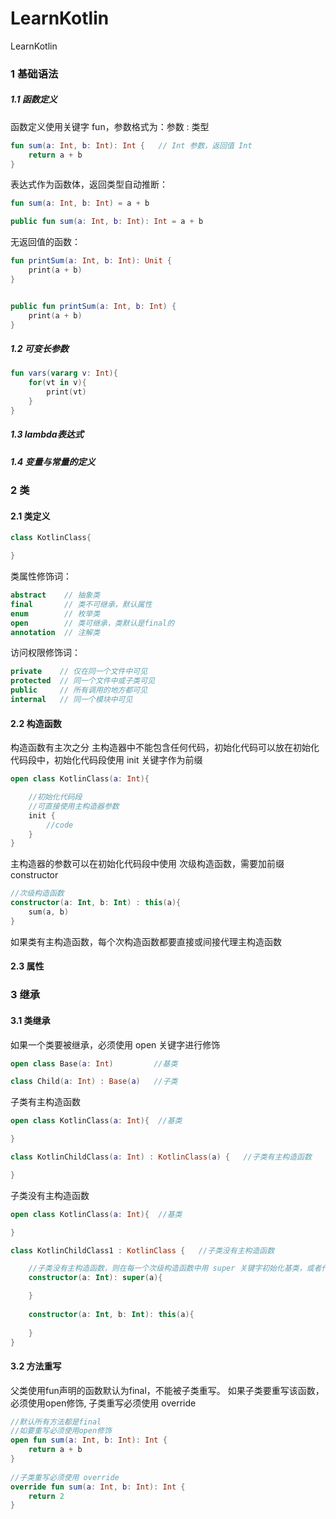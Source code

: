# LearnKotlin
LearnKotlin

### 1 基础语法

##### 1.1 函数定义
函数定义使用关键字 fun，参数格式为：参数 : 类型
```kotlin
fun sum(a: Int, b: Int): Int {   // Int 参数，返回值 Int
    return a + b
}
```
表达式作为函数体，返回类型自动推断：

```kotlin
fun sum(a: Int, b: Int) = a + b

public fun sum(a: Int, b: Int): Int = a + b
```
无返回值的函数：
```kotlin
fun printSum(a: Int, b: Int): Unit { 
    print(a + b)
}


public fun printSum(a: Int, b: Int) { 
    print(a + b)
}
```

##### 1.2 可变长参数
```kotlin
fun vars(vararg v: Int){
    for(vt in v){
        print(vt)
    }
}
```

##### 1.3 lambda表达式


##### 1.4 变量与常量的定义

### 2 类
#### 2.1 类定义
```kotlin
class KotlinClass{

}
```
类属性修饰词：
```kotlin
abstract    // 抽象类  
final       // 类不可继承，默认属性
enum        // 枚举类
open        // 类可继承，类默认是final的
annotation  // 注解类
```

访问权限修饰词：
```kotlin
private    // 仅在同一个文件中可见
protected  // 同一个文件中或子类可见
public     // 所有调用的地方都可见
internal   // 同一个模块中可见
```

#### 2.2 构造函数
构造函数有主次之分
主构造器中不能包含任何代码，初始化代码可以放在初始化代码段中，初始化代码段使用 init 关键字作为前缀
```kotlin
open class KotlinClass(a: Int){

    //初始化代码段
    //可直接使用主构造器参数
    init {
        //code
    }
}
```
主构造器的参数可以在初始化代码段中使用
次级构造函数，需要加前缀constructor

```kotlin
//次级构造函数
constructor(a: Int, b: Int) : this(a){
    sum(a, b)
}
```
如果类有主构造函数，每个次构造函数都要直接或间接代理主构造函数

#### 2.3 属性

### 3 继承
#### 3.1 类继承
如果一个类要被继承，必须使用 open 关键字进行修饰
```kotlin
open class Base(a: Int)         //基类

class Child(a: Int) : Base(a)   //子类
```

子类有主构造函数
```kotlin
open class KotlinClass(a: Int){  //基类

}

class KotlinChildClass(a: Int) : KotlinClass(a) {   //子类有主构造函数

}
```

子类没有主构造函数
```kotlin
open class KotlinClass(a: Int){  //基类

}

class KotlinChildClass1 : KotlinClass {   //子类没有主构造函数

    //子类没有主构造函数，则在每一个次级构造函数中用 super 关键字初始化基类，或者代理另一个构造函数
    constructor(a: Int): super(a){

    }
    
    constructor(a: Int, b: Int): this(a){
    
    }
}
```

#### 3.2 方法重写
父类使用fun声明的函数默认为final，不能被子类重写。
如果子类要重写该函数，必须使用open修饰, 子类重写必须使用 override
```kotlin
//默认所有方法都是final
//如要重写必须使用open修饰
open fun sum(a: Int, b: Int): Int {
    return a + b
}
    
//子类重写必须使用 override
override fun sum(a: Int, b: Int): Int {
    return 2
}    
```


